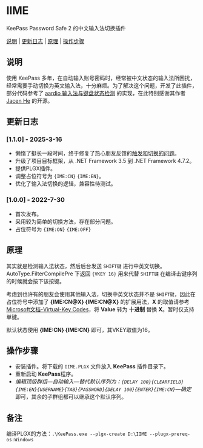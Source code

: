 # IIME

KeePass Password Safe 2 的中文输入法切换插件

[说明](#说明) | [更新日志](#更新日志) | [原理](#原理) | [操作步骤](#操作步骤) 

## 说明

使用 KeePass 多年，在自动输入账号密码时，经常被中文状态的输入法所困扰，经常需要手动切换为英文输入法，十分麻烦。为了解决这个问题，开发了此插件，部分代码参考了 [aardio 输入法与键盘状态检测](https://www.aardio.com/zh-cn/doc/library-guide/std/key/imeState.html) 的实现，在此特别感谢其作者 [Jacen He](https://github.com/aardio) 的开源。

## 更新日志
### [1.1.0] - 2025-3-16
- 懒惰了挺长一段时间，终于修复了热心朋友反馈的[触发和切换的问题](https://github.com/iuuniang/IIME/issues/4)。
- 升级了项目目标框架，从 .NET Framework 3.5 到 .NET Framework 4.7.2。
- 提供PLGX插件。
- 调整占位符号为 `{IME:CN}` `{IME:EN}`。
- 优化了输入法切换的逻辑，兼容性待测试。

### [1.0.0] - 2022-7-30
- 首次发布。
- 采用较为简单的切换方法，存在部分问题。
- 占位符号为 `{IME:ON}` `{IME:OFF}`


## 原理
其实就是检测输入法状态，然后后台发送 `SHIFT键` 进行中英文切换。
AutoType.FilterCompilePre 下返回 `{VKEY 16}` 用来代替 `SHIFT键` 在编译击键序列的时候就会按下该按键。

考虑到也许有的朋友会使用其他输入法，切换中英文状态并不是 `SHIFT键`，因此在占位符号中添加了 **{IME:CN@X} {IME:CN@X}** 的扩展用法，**X** 的取值请参考 [Microsoft文档-Virtual-Key Codes](https://learn.microsoft.com/en-us/windows/win32/inputdev/virtual-key-codes)，将 **Value** 转为 **十进制** 替换 **X**。暂时仅支持单键。

默认状态使用 **{IME:CN} {IME:CN}** 即可，其VKEY取值为16。

## 操作步骤
- 安装插件。将下载的 `IIME.PLGX` 文件放入 **KeePass** 插件目录下。
- 重新启动 **KeePass**程序。
- *编辑顶级群组—自动输入—替代默认序列为：`{DELAY 100}{CLEARFIELD}{IME:EN}{USERNAME}{TAB}{PASSWORD}{DELAY 100}{ENTER}{IME:CN}`—确定* 即可，其余的子群组都可以继承这个默认序列。

## 备注
编译PLGX的方法：```.\KeePass.exe --plgx-create D:\IIME --plugx-prereq-os:Windows```
